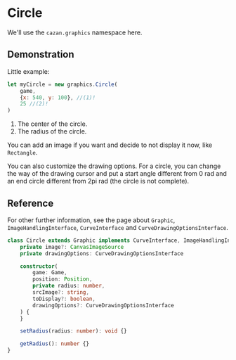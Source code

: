 # Circle

We'll use the ``cazan.graphics`` namespace here.

## Demonstration

Little example:
````js
let myCircle = new graphics.Circle(
    game, 
    {x: 540, y: 100}, //(1)!
    25 //(2)!
)
````

1. The center of the circle.
2. The radius of the circle.

You can add an image if you want and decide to not display it now, like ``Rectangle``.

You can also customize the drawing options. For a circle, you can change the way of the drawing cursor and put a start 
angle different from 0 rad and an end circle different from 2pi rad (the circle is not complete).

## Reference

For other further information, see the page about ``Graphic``, ``ImageHandlingInterface``, ``CurveInterface`` and ``CurveDrawingOptionsInterface``.

````ts
class Circle extends Graphic implements CurveInterface, ImageHandlingInterface {
    private image?: CanvasImageSource
    private drawingOptions: CurveDrawingOptionsInterface

    constructor(
        game: Game,
        position: Position,
        private radius: number,
        srcImage?: string,
        toDisplay?: boolean,
        drawingOptions?: CurveDrawingOptionsInterface
    ) {
    }

    setRadius(radius: number): void {}

    getRadius(): number {}
}
````

